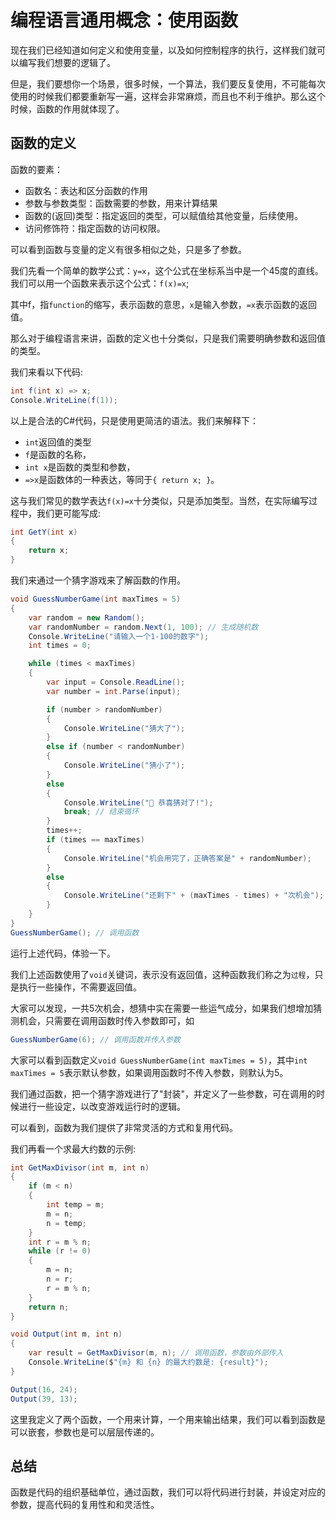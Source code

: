 # 编程语言通用概念：使用函数

现在我们已经知道如何定义和使用变量，以及如何控制程序的执行，这样我们就可以编写我们想要的逻辑了。

但是，我们要想你一个场景，很多时候，一个算法，我们要反复使用，不可能每次使用的时候我们都要重新写一遍，这样会非常麻烦，而且也不利于维护。那么这个时候，函数的作用就体现了。

## 函数的定义

函数的要素：

- 函数名：表达和区分函数的作用
- 参数与参数类型：函数需要的参数，用来计算结果
- 函数的(返回)类型：指定返回的类型，可以赋值给其他变量，后续使用。
- 访问修饰符：指定函数的访问权限。

可以看到函数与变量的定义有很多相似之处，只是多了参数。

我们先看一个简单的数学公式：`y=x`，这个公式在坐标系当中是一个45度的直线。我们可以用一个函数来表示这个公式：`f(x)=x`;

其中f，指`function`的缩写，表示函数的意思，`x`是输入参数，`=x`表示函数的返回值。

那么对于编程语言来讲，函数的定义也十分类似，只是我们需要明确参数和返回值的类型。

我们来看以下代码:

```csharp
int f(int x) => x;
Console.WriteLine(f(1));
```

以上是合法的C#代码，只是使用更简洁的语法。我们来解释下：

- `int`返回值的类型
- `f`是函数的名称，
- `int x`是函数的类型和参数，
- `=>x`是函数体的一种表达，等同于`{ return x; }`。

这与我们常见的数学表达`f(x)=x`十分类似，只是添加类型。当然，在实际编写过程中，我们更可能写成:

```csharp
int GetY(int x)
{
    return x;
}
```

我们来通过一个猜字游戏来了解函数的作用。

```csharp
void GuessNumberGame(int maxTimes = 5)
{
    var random = new Random();
    var randomNumber = random.Next(1, 100); // 生成随机数
    Console.WriteLine("请输入一个1-100的数字");
    int times = 0;

    while (times < maxTimes)
    {
        var input = Console.ReadLine();
        var number = int.Parse(input);

        if (number > randomNumber)
        {
            Console.WriteLine("猜大了");
        }
        else if (number < randomNumber)
        {
            Console.WriteLine("猜小了");
        }
        else
        {
            Console.WriteLine("🎉 恭喜猜对了!");
            break; // 结束循环
        }
        times++;
        if (times == maxTimes)
        {
            Console.WriteLine("机会用完了，正确答案是" + randomNumber);
        }
        else
        {
            Console.WriteLine("还剩下" + (maxTimes - times) + "次机会");
        }
    }
}
GuessNumberGame(); // 调用函数
```

运行上述代码，体验一下。

我们上述函数使用了`void`关键词，表示没有返回值，这种函数我们称之为`过程`，只是执行一些操作，不需要返回值。

大家可以发现，一共5次机会，想猜中实在需要一些运气成分，如果我们想增加猜测机会，只需要在调用函数时传入参数即可，如

```csharp
GuessNumberGame(6); // 调用函数并传入参数
```

大家可以看到函数定义`void GuessNumberGame(int maxTimes = 5)`，其中`int maxTimes = 5`表示默认参数，如果调用函数时不传入参数，则默认为5。

我们通过函数，把一个猜字游戏进行了"封装"，并定义了一些参数，可在调用的时候进行一些设定，以改变游戏运行时的逻辑。

可以看到，函数为我们提供了非常灵活的方式和复用代码。

我们再看一个求最大约数的示例:

```csharp
int GetMaxDivisor(int m, int n)
{
    if (m < n)
    {
        int temp = m;
        m = n;
        n = temp;
    }
    int r = m % n;
    while (r != 0)
    {
        m = n;
        n = r;
        r = m % n;
    }
    return n;
}

void Output(int m, int n)
{
    var result = GetMaxDivisor(m, n); // 调用函数，参数由外部传入
    Console.WriteLine($"{m} 和 {n} 的最大约数是: {result}");
}

Output(16, 24);
Output(39, 13);
```

这里我定义了两个函数，一个用来计算，一个用来输出结果，我们可以看到函数是可以嵌套，参数也是可以层层传递的。

## 总结

函数是代码的组织基础单位，通过函数，我们可以将代码进行封装，并设定对应的参数，提高代码的复用性和和灵活性。
